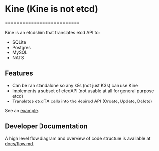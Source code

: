 # Kine (Kine is not etcd)
==========================

Kine is an etcdshim that translates etcd API to:
- SQLite
- Postgres
- MySQL
- NATS

## Features
- Can be ran standalone so any k8s (not just K3s) can use Kine
- Implements a subset of etcdAPI (not usable at all for general purpose etcd)
- Translates etcdTX calls into the desired API (Create, Update, Delete)

See an [example](/examples/minimal.md).

## Developer Documentation

A high level flow diagram and overview of code structure is available at [docs/flow.md](/docs/flow.md).
